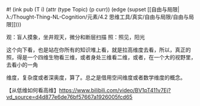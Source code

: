 #! (ink pub (T i) (attr (type Topic) (p curr)) (edge (supset [[自由与局限|λ:/Thought-Thing-NL-Cognition/元素/4.2 思维工具/真实/自由与局限/自由与局限]])))


观：盲人摸象，坐井观天，微分和断层扫描
照：照见，阳光

这个向下看，也是站在你所有的知识堆上看，就是拉高维度去看，所以，真正的照，得是一个四维生物看三维，或者身处三维看二维，或者，在一个大的视野里，去看小的一角

维度，复杂度或者深奥度，算了。总之是借用空间维度或者数学维度的概念。


【从低维如何看高维】https://www.bilibili.com/video/BV1pT411v7Ej?vd_source=d4d877e6de76bf57667a1926005fcd65